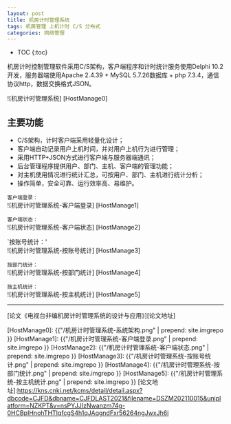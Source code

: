 ```yaml
---
layout: post
title: 机房计时管理系统
tags: 机房管理 上机计时 C/S 分布式
categories: 网络管理
---
```


* TOC
{:toc}

机房计时控制管理软件采用C/S架构，客户端程序和计时统计服务使用Delphi 10.2开发，服务器端使用Apache 2.4.39 + MySQL 5.7.26数据库 + php 7.3.4，通信协议http，数据交换格式JSON。

![机房计时管理系统] [HostManage0]

## 主要功能
- C/S架构，计时客户端采用轻量化设计； 
- 客户端自动记录用户上机时间，并对用户上机行为进行管理； 
- 采用HTTP+JSON方式进行客户端与服务器端通讯； 
- 后台管理程序提供用户、部门、主机、客户端的管理功能； 
- 对主机使用情况进行统计汇总，可按用户、部门、主机进行统计分析； 
- 操作简单，安全可靠、运行效率高、易维护。

`客户端登录：`<br/>
![机房计时管理系统-客户端登录] [HostManage1]

`客户端状态：`<br/>
![机房计时管理系统-客户端状态] [HostManage2]

`按账号统计：'<br/>
![机房计时管理系统-按账号统计] [HostManage3]

`按部门统计：`<br/>
![机房计时管理系统-按部门统计] [HostManage4]

`按主机统计：`<br/>
![机房计时管理系统-按主机统计] [HostManage5]

---

[论文《电视台非编机房计时管理系统的设计与应用》][论文地址]

[HostManage0]: {{"/机房计时管理系统-系统架构.png" | prepend: site.imgrepo }}
[HostManage1]: {{"/机房计时管理系统-客户端登录.png" | prepend: site.imgrepo }}
[HostManage2]: {{"/机房计时管理系统-客户端状态.png" | prepend: site.imgrepo }}
[HostManage3]: {{"/机房计时管理系统-按账号统计.png" | prepend: site.imgrepo }}
[HostManage4]: {{"/机房计时管理系统-按部门统计.png" | prepend: site.imgrepo }}
[HostManage5]: {{"/机房计时管理系统-按主机统计.png" | prepend: site.imgrepo }}
[论文地址]:https://kns.cnki.net/kcms/detail/detail.aspx?dbcode=CJFD&dbname=CJFDLAST2021&filename=DSZM202110015&uniplatform=NZKPT&v=nsPYJJIzNwanzm74g-0HCBpIHnohTHTIqfcgS4h1qJAqgndFxr56264ngJwxJh6i